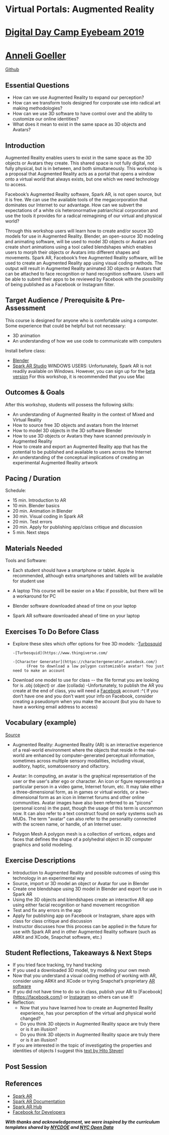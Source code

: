 # Virtual Portals: Augmented Reality
# [Digital Day Camp Eyebeam 2019](https://www.eyebeam.org/2019-digital-day-camp)
# [Anneli Goeller](http://anneligoeller.net)
[Github](github/anneligoeller)

## Essential Questions
- How can we use Augmented Reality to expand our perception?
- How can we transform tools designed for corporate use into radical art making methodologies?
- How can we use 3D software to have control over and the ability to customize our online identities?
- What does it mean to exist in the same space as 3D objects and Avatars?

## Introduction
Augmented Reality enables users to exist in the same space as the 3D objects or Avatars they create. This shared space is not fully digital, not fully physical, but is in between, and both simultaneously. This workshop is a proposal that Augmented Reality acts as a portal that opens a window onto a virtual world that always exists, but one which we need technology to access.

Facebook’s Augmented Reality software, Spark AR, is not open source, but it is free. We can use the available tools of the megacorporation that dominates our Internet to our advantage. How can we subvert the expectations of a white cis heteronormative patriarchical corporation and use the tools it provides for a radical reimagining of our virtual and physical world?

Through this workshop users will learn how to create and/or source 3D models for use in Augmented Reality. Blender, an open-source 3D modeling and animating software, will be used to model 3D objects or Avatars and create short animations using a tool called blendshapes which enables users to morph their objects or Avatars into different shapes and movements. Spark AR, Facebook’s free Augmented Reality software, will be used to create an Augmented Reality app using visual coding methods. The output will result in Augmented Reality animated 3D objects or Avatars that can be attached to face recognition or hand recognition software. Users will be able to submit their apps to be reviewed by Facebook with the possibility of being published as a Facebook or Instagram filter.

## Target Audience / Prerequisite & Pre-Assessment
This course is designed for anyone who is comfortable using a computer. Some experience that could be helpful but not necessary:
- 3D animation
- An understanding of how we use code to communicate with computers

Install before class:
- [Blender](https://www.blender.org/download/)
- [Spark AR Studio](https://sparkar.facebook.com/ar-studio/download)
WINDOWS USERS: Unfortunately, Spark AR is not readily available on Windows. However, you can sign up for the [beta version](https://www.facebook.com/arp/sparkar/windows-alpha?utm_source=social_facebook_&utm_medium=sparkar&utm_campaign=organic&utm_content=post-url&utm_offering=augmented_reality&utm_product=windows_alpha_120518&fbclid=IwAR1wVRidZXvL5IxxKjt9HFoie9kXRvUaQc4SGFx8qAuXk5vfWNRpffWLLeA)
For this workshop, it is recommended that you use Mac

## Outcomes & Goals
After this workshop, students will possess the following skills:
* An understanding of Augmented Reality in the context of Mixed and Virtual Reality
* How to source free 3D objects and avatars from the Internet
* How to model 3D objects in the 3D software Blender
* How to use 3D objects or Avatars they have scanned previously in Augmented Reality
* How to create and export an Augmented Reality app that has the potential to be published and available to users across the Internet
* An understanding of the conceptual implications of creating an experimental Augmented Reality artwork

## Pacing / Duration
Schedule:
- 15 min. Introduction to AR
- 10 min. Blender basics
- 20 min. Animation in Blender
- 30 min. Visual coding in Spark AR
- 20 min. Test errors
- 20 min. Apply for publishing app/class critique and discussion
- 5 min. Next steps

## Materials Needed
Tools and Software:
- Each student should have a smartphone or tablet.
Apple is recommended, although extra smartphones and tablets will be available for student use

- A laptop
This course will be easier on a Mac if possible, but there will be a workaround for PC

- Blender software downloaded ahead of time on your laptop

- Spark AR software downloaded ahead of time on your laptop

## Exercises To Do Before Class
- Explore these sites which offer options for free 3D models:
      -[Turbosquid](https://www.turbosquid.com/)

      -[Turbosquid](https://www.thingiverse.com/

      -[Character Generator](https://charactergenerator.autodesk.com/)      
            (Free to download a low polygon customizable avatar! You just need to make an account

- Download one model to use for class -- the file format you are looking for is .obj (object) or .dae (collada)
-Unfortunately, to publish the AR you create at the end of class, you will need a [Facebook](https://www.facebook.com/) account :^(
If you don’t have one and you don’t want your info on Facebook, consider creating a pseudonym when you make the account (but you do have to have a working email address to access)

## Vocabulary (example)
[Source](https://en.wikipedia.org/)
- Augmented Reality: Augmented Reality (AR) is an interactive experience of a real-world environment where the objects that reside in the real-world are enhanced by computer-generated perceptual information, sometimes across multiple sensory modalities, including visual, auditory, haptic, somatosensory and olfactory.

- Avatar: In computing, an avatar is the graphical representation of the user or the user's alter ego or character. An icon or figure representing a particular person in a video game, Internet forum, etc. It may take either a three-dimensional form, as in games or virtual worlds, or a two-dimensional form as an icon in Internet forums and other online communities. Avatar images have also been referred to as "picons" (personal icons) in the past, though the usage of this term is uncommon now. It can also refer to a text construct found on early systems such as MUDs. The term "avatar" can also refer to the personality connected with the screen name, or handle, of an Internet user.

- Polygon Mesh
A polygon mesh is a collection of vertices, edges and faces that defines the shape of a polyhedral object in 3D computer graphics and solid modeling.

## Exercise Descriptions
- Introduction to Augmented Reality and possible outcomes of using this technology in an experimental way
- Source, import or 3D model an object or Avatar for use in Blender
- Create one blendshape using 3D model in Blender and export for use in Spark AR
- Using the 3D objects and blendshapes create an interactive AR app using either facial recognition or hand movement recognition
- Test and fix any errors in the app
- Apply for publishing app on Facebook or Instagram, share apps with class for class critique and discussion
- Instructor discusses how this process can be applied in the future for use with Spark AR and in other Augmented Reality software (such as ARKit and XCode, Snapchat software, etc.)

## Student Reflections, Takeaways & Next Steps
- If you tried face tracking, try hand tracking
- If you used a downloaded 3D model, try modeling your own mesh
- Now that you understand a visual coding method of working with AR, consider using ARKit and XCode or trying Snapchat’s proprietary [AR software](https://lensstudio.snapchat.com/)
- If you did not have time to do so in class, publish your AR to [Facebook] (https://facebook.com/) or [Instagram](https://instagram.com/) so others can use it!
- Reflection:
    - Now that you have learned how to create an Augmented Reality experience, has your perception of the virtual and physical world changed?
    - Do you think 3D objects in Augmented Reality space are truly there or is it an illusion?
    - Do you think 3D objects in Augmented Reality space are truly there or is it an illusion?
- If you are interested in the topic of investigating the properties and identities of objects I suggest this [text by Hito Steyerl](https://www.e-flux.com/journal/15/61298/a-thing-like-you-and-me/)

## Post Session
## References
- [Spark AR](https://sparkar.facebook.com/ar-studio/features?utm_source=Google&utm_medium=PaidSearch&utm_campaign=%2A%2ALP+-+TM+-+Spark+AR+-+US&utm_adgroup=Spark+Studio+AR&utm_keyword=%2Bspark%20%2Bstudio%20%2Bar&utm_offering=AR&utm_Product=ARStudio&gclid=EAIaIQobChMIhYvEws2a4wIVTtbACh3FdwCTEAAYASAAEgLF1_D_BwE)
- [Spark AR Documentation](https://developers.facebook.com/docs/ar-studio)
- [Spark AR Hub](https://www.facebook.com/sparkarhub/)
- [Facebook for Developers](https://developers.facebook.com/docs/ar-studio)


***With thanks and acknowledgement, we were inspired by the curriculum templates shared by [NYCDOE](http://blueprint.cs4all.nyc/units/40/) and [NYC Open Data](https://github.com/datapolitan/Data_Analytics_Classes/blob/gh-pages/Excel_Tools_Summarizing_Data.md)***
